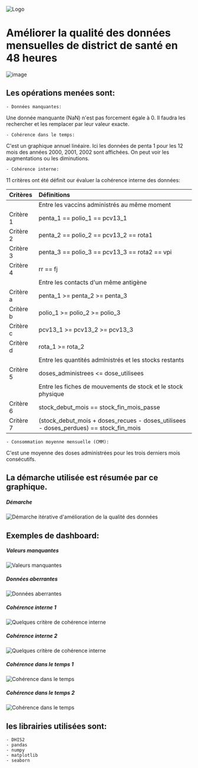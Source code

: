 ![ Logo ](/images/lapin_sur_tortue.png)


# Améliorer la qualité des données mensuelles de district de santé en 48 heures

![ image ](/images/lapin_sur_tortue.jpg)

## Les opérations menées sont:

	- Données manquantes:
Une donnée manquante (NaN) n'est pas forcement égale à 0. Il faudra les rechercher et les remplacer par leur valeur exacte.

	- Cohérence dans le temps:    
C'est un graphique annuel linéaire. Ici les données de penta 1 pour les 12 mois des années 2000, 2001, 2002 sont affichées. On peut voir les augmentations ou les diminutions.    

	- Cohérence interne:      
11 critères ont été définit our évaluer la cohérence interne des données:

|   Critères     |      Définitions           				      	|
| :-----------	 |    :---------------------------      		      	|
|  	 	 |  Entre les vaccins administrés au même moment	       	|
|  Critère 1   	 |  penta_1 == polio_1 == pcv13_1         		       	|
|  Critère 2   	 |  penta_2 == polio_2 == pcv13_2 == rota1        		|
|  Critère 3     |  penta_3 == polio_3 == pcv13_3 == rota2 == vpi         	|
|  Critère 4     |  rr == fj         		       				|
|  	 	 |  Entre les contacts d'un même antigène	        	|
|  Critère a     |  penta_1 >= penta_2 >= penta_3         	|
|  Critère b     |  polio_1 >= polio_2 >= polio_3         	|
|  Critère c     |  pcv13_1 >= pcv13_2 >= pcv13_3            	|
|  Critère d     |  rota_1 >= rota_2         		      	|
|  	 	 |  Entre les quantités admlnistrés et les stocks restants	       	  	 		|
|  Critère 5     |  doses_administrees <= dose_utilisees       		    		  	 		|
|  	 	 |  Entre les fiches de mouvements de stock et le stock physique	  	     		|
|  Critère 6     |  stock_debut_mois == stock_fin_mois_passe       		       				|
|  Critère 7     |  (stock_debut_mois + doses_recues - doses_utilisees - doses_perdues) == stock_fin_mois       |



	- Consommation moyenne mensuelle (CMM):        
C'est une moyenne des doses administrées pour les trois derniers mois consécutifs.


## La démarche utilisée est résumée par ce graphique.    

##### Démarche
![ Démarche itérative d'amélioration de la qualité des données ](/images/demarche_analyse.png)


## Exemples de dashboard:


##### Valeurs manquantes
![ Valeurs manquantes ](/images/Donnees_manquantes.png)

##### Données aberrantes
![ Données aberrantes ](/images/dashboard_styling_donnees_aberrantes.png)

##### Cohérence interne 1
![ Quelques critère de cohérence interne ](/images/crit_1_2_3_4_a_b_c_d.png)

##### Cohérence interne 2
![ Quelques critère de cohérence interne ](/images/penta_crit_5_6_7.png)

##### Cohérence dans le temps 1
![ Cohérence dans le temps ](/images/coherence_dans_le_temps_0.png)

##### Cohérence dans le temps 2
![ Cohérence dans le temps ](/images/coherence_dans_le_temps.png)

## les librairies utilisées sont:

	- DHIS2
	- pandas
	- numpy
	- matplotlib
	- seaborn

